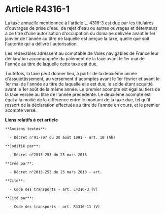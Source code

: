# Article R4316-1

La taxe annuelle mentionnée à l'article L. 4316-3 est due par les titulaires d'ouvrages de prise d'eau, de rejet d'eau ou
autres ouvrages et détenteurs à ce titre d'une autorisation d'occupation du domaine délivrée avant le 1er janvier de l'année
au titre de laquelle est perçue la taxe, quelle que soit l'autorité qui a délivré l'autorisation. 

Les redevables adressent au comptable de Voies navigables de France leur déclaration accompagnée du paiement de la taxe avant
le 1er mai de l'année au titre de laquelle cette taxe est due. 

Toutefois, la taxe peut donner lieu, à partir de la deuxième année d'assujettissement, au versement d'acomptes avant le 1er
février et avant le 1er mai de l'année au titre de laquelle elle est due, le solde étant acquitté avant le 1er août de la
même année. Le premier acompte est égal au tiers de la taxe versée au titre de l'année précédente. Le deuxième acompte est
égal à la moitié de la différence entre le montant de la taxe due, tel qu'il ressort de la déclaration effectuée au titre de
l'année en cours, et le premier acompte versé.

**Liens relatifs à cet article**

	**Anciens textes**:

	  - Décret n°91-797 du 20 août 1991 - art. 10 (Ab)

	**Codifié par**:

	  - Décret n°2013-253 du 25 mars 2013

	**Créé par**:

	  - Décret n°2013-253 du 25 mars 2013 - art.

	**Cite**:

	  - Code des transports - art. L4316-3 (V)

	**Cité par**:

	  - Code des transports - art. R4316-11 (V)
